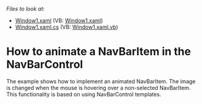 <!-- default file list -->
*Files to look at*:

* [Window1.xaml](./CS/DemoNavBar/Window1.xaml) (VB: [Window1.xaml](./VB/DemoNavBar/Window1.xaml))
* [Window1.xaml.cs](./CS/DemoNavBar/Window1.xaml.cs) (VB: [Window1.xaml.vb](./VB/DemoNavBar/Window1.xaml.vb))
<!-- default file list end -->
# How to animate a NavBarItem in the NavBarControl


<p>The example shows how to implement an animated NavBarItem. The image is changed when the mouse is hovering over a non-selected NavBarItem. This functionality is based on using NavBarControl templates.</p>

<br/>


